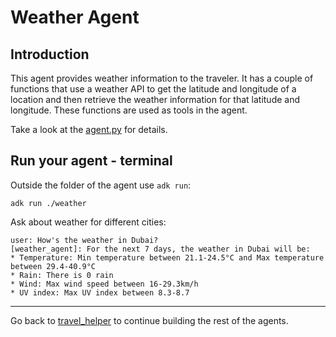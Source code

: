 # Weather Agent

## Introduction

This agent provides weather information to the traveler. It has a couple of functions that use a weather API to get the
latitude and longitude of a location and then retrieve the weather information for that latitude and longitude. These
functions are used as tools in the agent.

Take a look at the [agent.py](agent.py) for details. 

## Run your agent - terminal

Outside the folder of the agent use `adk run`:

```shell
adk run ./weather
```

Ask about weather for different cities:

```shell
user: How's the weather in Dubai?
[weather_agent]: For the next 7 days, the weather in Dubai will be:
* Temperature: Min temperature between 21.1-24.5°C and Max temperature between 29.4-40.9°C
* Rain: There is 0 rain
* Wind: Max wind speed between 16-29.3km/h
* UV index: Max UV index between 8.3-8.7
```

---

Go back to [travel_helper](../../README.md) to continue building the rest of the agents.